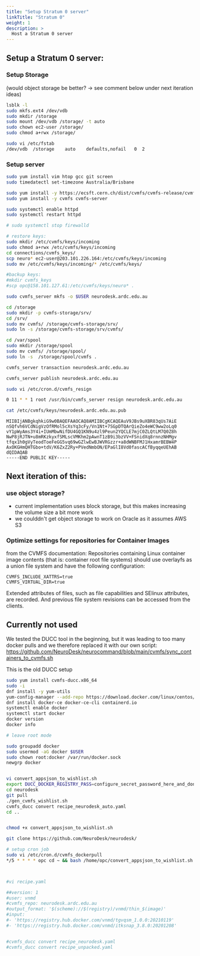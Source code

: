 ```yaml
---
title: "Setup Stratum 0 server"
linkTitle: "Stratum 0"
weight: 1
description: >
  Host a Stratum 0 server
---
```



## Setup a Stratum 0 server:
### Setup Storage 
(would object storage be better? -> see comment below under next iteration ideas)
```bash
lsblk -l
sudo mkfs.ext4 /dev/vdb
sudo mkdir /storage
sudo mount /dev/vdb /storage/ -t auto
sudo chown ec2-user /storage/
sudo chmod a+rwx /storage/
```

```bash
sudo vi /etc/fstab
/dev/vdb  /storage    auto    defaults,nofail   0  2
```

### Setup server
```bash
sudo yum install vim htop gcc git screen
sudo timedatectl set-timezone Australia/Brisbane

sudo yum install -y https://ecsft.cern.ch/dist/cvmfs/cvmfs-release/cvmfs-release-latest.noarch.rpm
sudo yum install -y cvmfs cvmfs-server

sudo systemctl enable httpd
sudo systemctl restart httpd

# sudo systemctl stop firewalld 

# restore keys:
sudo mkdir /etc/cvmfs/keys/incoming
sudo chmod a+rwx /etc/cvmfs/keys/incoming
cd connections/cvmfs_keys/
scp neuro* ec2-user@203.101.226.164:/etc/cvmfs/keys/incoming
sudo mv /etc/cvmfs/keys/incoming/* /etc/cvmfs/keys/

#backup keys: 
#mkdir cvmfs_keys
#scp opc@158.101.127.61:/etc/cvmfs/keys/neuro* .

sudo cvmfs_server mkfs -o $USER neurodesk.ardc.edu.au

cd /storage
sudo mkdir -p cvmfs-storage/srv/
cd /srv/
sudo mv cvmfs/ /storage/cvmfs-storage/srv/
sudo ln -s /storage/cvmfs-storage/srv/cvmfs/

cd /var/spool
sudo mkdir /storage/spool
sudo mv cvmfs/ /storage/spool/
sudo ln -s  /storage/spool/cvmfs .

cvmfs_server transaction neurodesk.ardc.edu.au

cvmfs_server publish neurodesk.ardc.edu.au
```

```bash
sudo vi /etc/cron.d/cvmfs_resign
```

```bash
0 11 * * 1 root /usr/bin/cvmfs_server resign neurodesk.ardc.edu.au
```

```bash
cat /etc/cvmfs/keys/neurodesk.ardc.edu.au.pub
```

```none
MIIBIjANBgkqhkiG9w0BAQEFAAOCAQ8AMIIBCgKCAQEAuV9JBs9uXBR83qUs7AiE
nSQfvh6VCdNigVzOfRMol5cXsYq3cFy/Vn1Nt+7SGpDTQArQieZo4eWC9ww2oLq0
vY1pWyAms3Y4i+IUmMbwNifDU4GQ1KN9u4zl9Peun2YQCLE7mjC0ZLQtLM7Q0Z8h
NwP8jRJTN+u8mRKzkyxfSMLscVMKhm2pAwnT1zB9i3bzVV+FSnidXq8rnnzNHMgv
tfqx1h0gVyTeodToeFeGG5vq69wGZlwEwBJWVRGzzr+a8dWNBFMJ1HxamrBEBW4P
AxOKGHmQHTGbo+tdV/K6ZxZ2Ry+PVedNmbON/EPaGlI8Vd0fascACfByqqeUEhAB
dQIDAQAB
-----END PUBLIC KEY-----
```

## Next iteration of this:
### use object storage?
- current implementation uses block storage, but this makes increasing the volume size a bit more work
- we coulddn't get object storage to work on Oracle as it assumes AWS S3

### Optimize settings for repositories for Container Images

from the CVMFS documentation:
Repositories containing Linux container image contents (that is: container root file systems) should use overlayfs as a union file system and have the following configuration:
	
	CVMFS_INCLUDE_XATTRS=true
	CVMFS_VIRTUAL_DIR=true

Extended attributes of files, such as file capabilities and SElinux attributes, are recorded. And previous file system revisions can be accessed from the clients.

## Currently not used
We tested the DUCC tool in the beginning, but it was leading to too many docker pulls and we therefore replaced it with our own script: https://github.com/NeuroDesk/neurocommand/blob/main/cvmfs/sync_containers_to_cvmfs.sh

This is the old DUCC setup
```bash
sudo yum install cvmfs-ducc.x86_64
sudo -i
dnf install -y yum-utils 
yum-config-manager --add-repo https://download.docker.com/linux/centos/docker-ce.repo
dnf install docker-ce docker-ce-cli containerd.io
systemctl enable docker
systemctl start docker
docker version
docker info

# leave root mode

sudo groupadd docker
sudo usermod -aG docker $USER
sudo chown root:docker /var/run/docker.sock
newgrp docker


vi convert_appsjson_to_wishlist.sh
export DUCC_DOCKER_REGISTRY_PASS=configure_secret_password_here_and_dont_push_to_github
cd neurodesk
git pull
./gen_cvmfs_wishlist.sh
cvmfs_ducc convert recipe_neurodesk_auto.yaml
cd ..


chmod +x convert_appsjson_to_wishlist.sh

git clone https://github.com/NeuroDesk/neurodesk/

# setup cron job
sudo vi /etc/cron.d/cvmfs_dockerpull
*/5 * * * * opc cd ~ && bash /home/opc/convert_appsjson_to_wishlist.sh



#vi recipe.yaml

##version: 1
#user: vnmd
#cvmfs_repo: neurodesk.ardc.edu.au
#output_format: '$(scheme)://$(registry)/vnmd/thin_$(image)'
#input:
#- 'https://registry.hub.docker.com/vnmd/tgvqsm_1.0.0:20210119'
#- 'https://registry.hub.docker.com/vnmd/itksnap_3.8.0:20201208'


#cvmfs_ducc convert recipe_neurodesk.yaml
#cvmfs_ducc convert recipe_unpacked.yaml
```